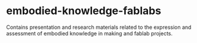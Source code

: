 # embodied-knowledge-fablabs
Contains presentation and research materials related to the expression and assessment of embodied knowledge in making and fablab projects.
